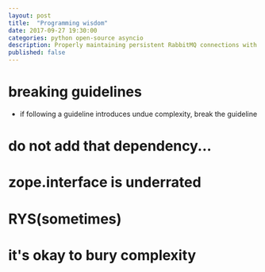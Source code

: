 ```yaml
---
layout: post
title:  "Programming wisdom"
date: 2017-09-27 19:30:00
categories: python open-source asyncio
description: Properly maintaining persistent RabbitMQ connections with Python AsyncIO
published: false
---
```



# breaking guidelines

- if following a guideline introduces undue complexity, break the guideline


# do not add that dependency...


# zope.interface is underrated


# RYS(sometimes)


# it's okay to bury complexity